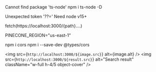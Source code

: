 Cannot find package 'ts-node'
npm i ts-node -D

Unexpected token '??='
Need node v15+

fetch(https://localhost:3000/{path}....)

PINECONE_REGION="us-east-1"

npm i cors
npm i --save-dev @types/cors

<img src={`http://localhost:3000/${image.src}`} alt={image.alt} />
<img
src={`http://localhost:3000/${result.src}`}
alt="Search result"
className="w-full h-4/5 object-cover"
/>
